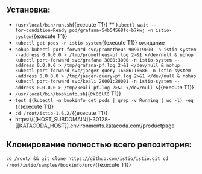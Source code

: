 ## Установка:
* `/usr/local/bin/run.sh`{{execute T1}}
** `kubectl wait --for=condition=Ready pod/grafana-54b54568fc-b7kwj -n istio-system`{{execute T1}}
* `kubectl get pods -n istio-system`{{execute T1}} ожидание
* ``
nohup kubectl port-forward svc/prometheus 9090:9090 -n istio-system --address 0.0.0.0 > /tmp/prometheus-pf.log 2>&1 </dev/null &
nohup kubectl port-forward svc/grafana 3000:3000 -n istio-system --address 0.0.0.0 > /tmp/grafana-pf.log 2>&1 </dev/null &
nohup kubectl port-forward svc/jaeger-query 16686:16686 -n istio-system --address 0.0.0.0 > /tmp/jaeger-query-pf.log 2>&1 </dev/null &
nohup kubectl port-forward svc/keali 20001:20001 -n istio-system --address 0.0.0.0 > /tmp/keali-pf.log 2>&1 </dev/null &
``{{execute T1}}
* `/usr/local/bin/bookinfo.sh`{{execute T1}}
* `test $(kubectl -n bookinfo get pods | grep -v Running | wc -l) -eq 1`{{execute T1}}
* `cd /root/istio-1.6.2/`{{execute T1}}
* https://[[HOST_SUBDOMAIN]]-30128-[[KATACODA_HOST]].environments.katacoda.com/productpage

## Клонирование полностью всего репозитория:
``
cd /root/ && git clone https://github.com/istio/istio.git
cd /root/istio/samples/bookinfo/src/
``{{execute T1}}